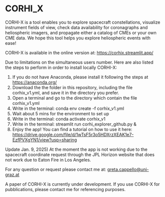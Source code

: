 # CORHI_X
CORHI-X is a tool enables you to explore spacecraft constellations, visualize instrument fields of view, check data availability for coronagraphs and heliospheric imagers, and propagate either a catalog of CMEs or your own CME data. We hope this tool helps you explore heliospheric events with ease!

CORHI-X is available in the online version at: https://corhix.streamlit.app/

Due to limitations on the simultaneous users number. Here are also listed the steps to perform in order to install locally CORHI-X:

1) If you do not have Anaconda, please install it following the steps at https://anaconda.org/
2) Download the the folder in this repository, including the file corhix_v1.yml, and save it in the directory you prefer.
3) Open a terminal and go to the directory which contain the file corhix_v1.yml
4) Write in the terminal: conda env create -f corhix_v1.yml
5) Wait about 5 mins for the environment to set up
6) Write in the terminal: conda activate corhix_v1
7) Write in the terminal: streamlit run corhi_explorer_github.py &
8) Enjoy the app! You can find a tutorial on how to use it here: https://drive.google.com/file/d/1wTsF5r3o5HDXrzXEAK1e7-EzfPVXgYN1/view?usp=sharing

Update Jan. 9, 2025) At the moment the app is not working due to the spacecraft coordinate request through the JPL Horizon website that does not work due to Eaton Fire in Los Angeles.


For any question or request please contact me at: greta.cappello@uni-graz.at

A paper of CORHI-X is currently under development. If you use CORHI-X for pubblications, please contact me for referencing purposes.
